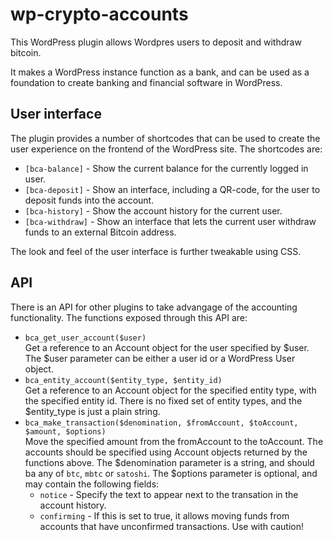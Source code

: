 # wp-crypto-accounts

This WordPress plugin allows Wordpres users to deposit and withdraw bitcoin.

It makes a WordPress instance function as a bank, and can be used as a foundation to create banking and financial software in WordPress.

## User interface

The plugin provides a number of shortcodes that can be used to create the user experience on the frontend of the WordPress site. The shortcodes are:

* `[bca-balance]` - Show the current balance for the currently logged in user.
* `[bca-deposit]` - Show an interface, including a QR-code, for the user to deposit funds into the account.
* `[bca-history]` - Show the account history for the current user.
* `[bca-withdraw]` - Show an interface that lets the current user withdraw funds to an external Bitcoin address.

The look and feel of the user interface is further tweakable using CSS.

## API

There is an API for other plugins to take advangage of the accounting functionality. The functions exposed through this API are:

* `bca_get_user_account($user)`<br>Get a reference to an Account object for the user specified by $user. The $user parameter can be either a user id or a WordPress User object.
* `bca_entity_account($entity_type, $entity_id)`<br>Get a reference to an Account object for the specified entity type, with the specified entity id. There is no fixed set of entity types, and the $entity_type is just a plain string. 
* `bca_make_transaction($denomination, $fromAccount, $toAccount, $amount, $options)`<br>Move the specified amount from the fromAccount to the toAccount. The accounts should be specified using Account objects returned by the functions above. The $denomination parameter is a string, and should ba any of `btc`, `mbtc` or `satoshi`. The $options parameter is optional, and may contain the following fields:
  * `notice` - Specify the text to appear next to the transation in the account history.
  * `confirming` - If this is set to true, it allows moving funds from accounts that have unconfirmed transactions. Use with caution!
